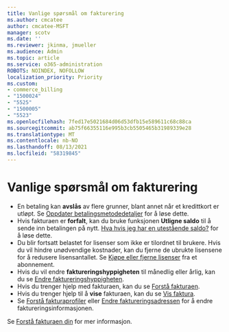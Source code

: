 ```yaml
---
title: Vanlige spørsmål om fakturering
ms.author: cmcatee
author: cmcatee-MSFT
manager: scotv
ms.date: ''
ms.reviewer: jkinma, jmueller
ms.audience: Admin
ms.topic: article
ms.service: o365-administration
ROBOTS: NOINDEX, NOFOLLOW
localization_priority: Priority
ms.custom:
- commerce_billing
- "1500024"
- "5525"
- "1500005"
- "5523"
ms.openlocfilehash: 7fed17e5021684d06d53dfb15e589611c68c88ca
ms.sourcegitcommit: ab75f66355116e995b3cb5505465b31989339e28
ms.translationtype: MT
ms.contentlocale: nb-NO
ms.lasthandoff: 08/13/2021
ms.locfileid: "58319845"
---
```

# <a name="billing-or-invoice-faq"></a>Vanlige spørsmål om fakturering

- En betaling kan **avslås** av flere grunner, blant annet når et kredittkort er utløpt. Se [Oppdater betalingsmetodedetaljer](https://docs.microsoft.com/microsoft-365/commerce/billing-and-payments/manage-payment-methods#update-payment-method-details) for å løse dette.
- Hvis fakturaen er **forfalt**, kan du bruke funksjonen **Utligne saldo** til å sende inn betalingen på nytt. [Hva hvis jeg har en utestående saldo?](https://docs.microsoft.com/microsoft-365/commerce/billing-and-payments/pay-for-your-subscription#what-if-i-have-an-outstanding-balance) for å løse dette.
- Du blir fortsatt belastet for lisenser som ikke er tilordnet til brukere. Hvis du vil hindre unødvendige kostnader, kan du fjerne de ubrukte lisensene for å redusere lisensantallet. Se [Kjøpe eller fjerne lisenser](https://docs.microsoft.com/microsoft-365/commerce/licenses/buy-licenses) fra et abonnement.
- Hvis du vil endre **faktureringshyppigheten** til månedlig eller årlig, kan du se [Endre faktureringshyppigheten](https://docs.microsoft.com/microsoft-365/commerce/billing-and-payments/change-payment-frequency).
- Hvis du trenger hjelp med fakturaen, kan du se [Forstå fakturaen](https://docs.microsoft.com/microsoft-365/commerce/billing-and-payments/understand-your-invoice2).
- Hvis du trenger hjelp til å **vise** fakturaen, kan du se [Vis faktura](https://docs.microsoft.com/microsoft-365/commerce/billing-and-payments/view-your-bill-or-invoice).
- Se [Forstå fakturaprofiler](https://docs.microsoft.com/microsoft-365/commerce/billing-and-payments/manage-billing-profiles) eller [Endre faktureringsadressen](https://docs.microsoft.com/microsoft-365/commerce/billing-and-payments/change-your-billing-addresses) for å endre faktureringsinformasjonen.

Se [Forstå fakturaen din](https://docs.microsoft.com/microsoft-365/commerce/billing-and-payments/understand-your-invoice2) for mer informasjon.